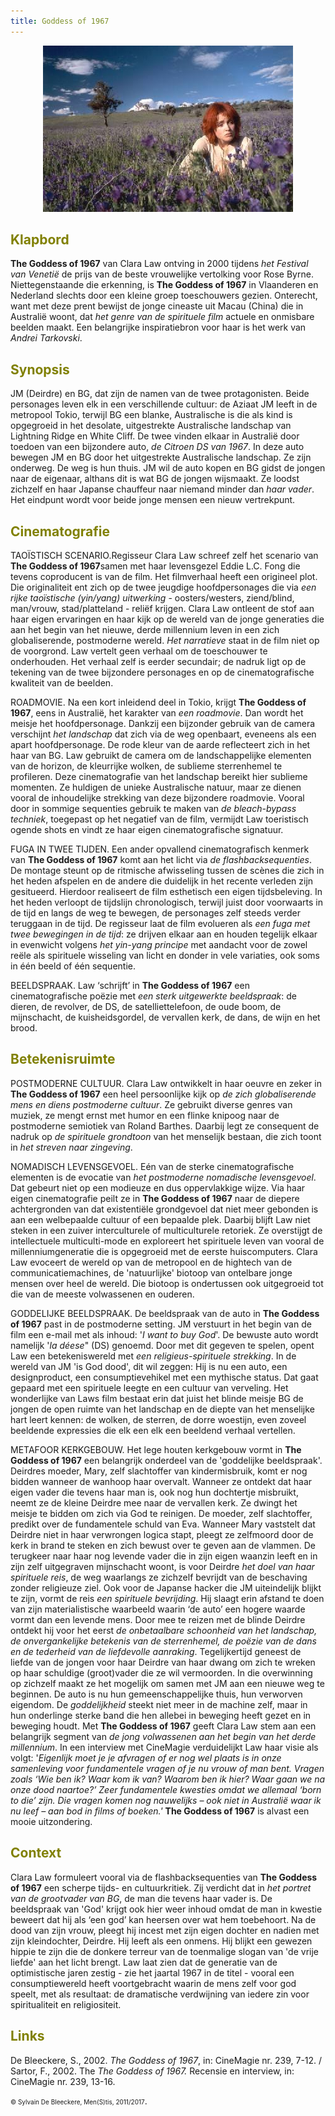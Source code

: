 ```yaml
---
title: Goddess of 1967
---
```


<center>
<img src="goddess67.jpg" >
</center>

<a name="KLA"></a>

## <font color="#808000">**Klapbord**</font>

**The Goddess of 1967** van Clara Law ontving in 2000 tijdens _het Festival van Venetië_ de prijs van de beste vrouwelijke vertolking voor Rose Byrne. Niettegenstaande die erkenning, is **The Goddess of 1967** in Vlaanderen en Nederland slechts door een kleine groep toeschouwers gezien. Onterecht, want met deze prent bewijst de jonge cineaste uit Macau (China) die in Australië woont, dat _het genre van de spirituele film_ actuele en onmisbare beelden maakt. Een belangrijke inspiratiebron voor haar is het werk van _Andrei Tarkovski_.

<a name="SYN"></a>

## <font color="#808000">**Synopsis**</font>

JM (Deirdre) en BG, dat zijn de namen van de twee protagonisten. Beide personages leven elk in een verschillende cultuur: de Aziaat JM leeft in de metropool Tokio, terwijl BG een blanke, Australische is die als kind is opgegroeid in het desolate, uitgestrekte Australische landschap van Lightning Ridge en White Cliff. De twee vinden elkaar in Australië door toedoen van een bijzondere auto, _de Citroen DS van 1967_. In deze auto bewegen JM en BG door het uitgestrekte Australische landschap. Ze zijn onderweg. De weg is hun thuis. JM wil de auto kopen en BG gidst de jongen naar de eigenaar, althans dit is wat BG de jongen wijsmaakt. Ze loodst zichzelf en haar Japanse chauffeur naar niemand minder dan _haar vader_. Het eindpunt wordt voor beide jonge mensen een nieuw vertrekpunt.

<a name="CIN"></a>

## <font color="#808000">**Cinematografie**</font>

<span class="menstis">TAOÏSTISCH SCENARIO</span>.Regisseur Clara Law schreef zelf het scenario van **The Goddess of 1967**samen met haar levensgezel Eddie L.C. Fong die tevens coproducent is van de film. Het filmverhaal heeft een origineel plot. Die originaliteit ent zich op de twee jeugdige hoofdpersonages die via _een rijke taoïstische (yin/yang) uitwerking_ - oosters/westers, ziend/blind, man/vrouw, stad/platteland - reliëf krijgen. Clara Law ontleent de stof aan haar eigen ervaringen en haar kijk op de wereld van de jonge generaties die aan het begin van het nieuwe, derde millennium leven in een zich globaliserende, postmoderne wereld. _Het narratieve_ staat in de film niet op de voorgrond. Law vertelt geen verhaal om de toeschouwer te onderhouden. Het verhaal zelf is eerder secundair; de nadruk ligt op de tekening van de twee bijzondere personages en op de cinematografische kwaliteit van de beelden.

<span class="menstis">ROADMOVIE</span>. Na een kort inleidend deel in Tokio, krijgt **The Goddess of 1967**, eens in Australië, het karakter van _een roadmovie_. Dan wordt het meisje het hoofdpersonage. Dankzij een bijzonder gebruik van de camera verschijnt _het landschap_ dat zich via de weg openbaart, eveneens als een apart hoofdpersonage. De rode kleur van de aarde reflecteert zich in het haar van BG. Law gebruikt de camera om de landschappelijke elementen van de horizon, de kleurrijke wolken, de sublieme sterrenhemel te profileren. Deze cinematografie van het landschap bereikt hier sublieme momenten. Ze huldigen de unieke Australische natuur, maar ze dienen vooral de inhoudelijke strekking van deze bijzondere roadmovie. Vooral door in sommige sequenties gebruik te maken van _de bleach-bypass techniek_, toegepast op het negatief van de film, vermijdt Law toeristisch ogende shots en vindt ze haar eigen cinematografische signatuur.

<span class="menstis">FUGA IN TWEE TIJDEN.</span> Een ander opvallend cinematografisch kenmerk van **The Goddess of 1967** komt aan het licht via _de flashbacksequenties_. De montage steunt op de ritmische afwisseling tussen de scènes die zich in het heden afspelen en de andere die duidelijk in het recente verleden zijn gesitueerd. Hierdoor realiseert de film esthetisch een eigen tijdsbeleving. In het heden verloopt de tijdslijn chronologisch, terwijl juist door voorwaarts in de tijd en langs de weg te bewegen, de personages zelf steeds verder teruggaan in de tijd. De regisseur laat de film evolueren als _een fuga met twee bewegingen in de tijd_: ze drijven elkaar aan en houden tegelijk elkaar in evenwicht volgens _het yin-yang principe_ met aandacht voor de zowel reële als spirituele wisseling van licht en donder in vele variaties, ook soms in één beeld of één sequentie.  

<span class="menstis">BEELDSPRAAK</span>. Law ‘schrijft’ in **The Goddess of 1967** een cinematografische poëzie met _een sterk uitgewerkte beeldspraak_: de dieren, de revolver, de DS, de satelliettelefoon, de oude boom, de mijnschacht, de kuisheidsgordel, de vervallen kerk, de dans, de wijn en het brood.

<a name="BET"></a>

## <font color="#808000">**Betekenisruimte**</font>

<span class="menstis">POSTMODERNE CULTUUR.</span> Clara Law ontwikkelt in haar oeuvre en zeker in **The Goddess of 1967** een heel persoonlijke kijk op _de zich globaliserende mens en diens postmoderne cultuur_. Ze gebruikt diverse genres van muziek, ze mengt ernst met humor en een flinke knipoog naar de postmoderne semiotiek van Roland Barthes. Daarbij legt ze consequent de nadruk op _de spirituele grondtoon_ van het menselijk bestaan, die zich toont in _het streven naar zingeving_.

<span class="menstis">NOMADISCH LEVENSGEVOEL</span>. Eén van de sterke cinematografische elementen is de evocatie van _het postmoderne nomadische levensgevoel_. Dat gebeurt niet op een modieuze en dus oppervlakkige wijze. Via haar eigen cinematografie peilt ze in **The Goddess of 1967** naar de diepere achtergronden van dat existentiële  grondgevoel dat niet meer gebonden is aan een welbepaalde cultuur of een bepaalde plek. Daarbij blijft Law niet steken in een zuiver interculturele of multiculturele retoriek. Ze overstijgt de intellectuele multiculti-mode en exploreert het spirituele leven van vooral de millenniumgeneratie die is opgegroeid met de eerste huiscomputers. Clara Law evoceert de wereld op van de metropool en de hightech van de communicatiemachines, de 'natuurlijke' biotoop van ontelbare jonge mensen over heel de wereld. Die biotoop is ondertussen ook uitgegroeid tot die van de meeste volwassenen en ouderen.

<span class="menstis">GODDELIJKE BEELDSPRAAK.</span> De beeldspraak van de auto in **The Goddess of 1967** past in de postmoderne setting. JM verstuurt in het begin van de film een e-mail met als inhoud: '_I want to buy God_'. De bewuste auto wordt namelijk '_la déese_" (DS) genoemd. Door met dit gegeven te spelen, opent Law een betekeniswereld met _een religieus-spirituele strekking_. In de wereld van JM 'is God dood', dit wil zeggen: Hij is nu een auto, een designproduct, een consumptievehikel met een mythische status. Dat gaat gepaard met een spirituele leegte en een cultuur van verveling. Het wonderlijke van Laws film bestaat erin dat juist het blinde meisje BG de jongen de open ruimte van het landschap en de diepte van het menselijke hart leert kennen: de wolken, de sterren, de dorre woestijn, even zoveel beeldende expressies die elk een elk een beeldend verhaal vertellen.

<span class="menstis">METAFOOR KERKGEBOUW.</span> Het lege houten kerkgebouw vormt in **The Goddess of 1967** een belangrijk onderdeel van de 'goddelijke beeldspraak'. Deirdres moeder, Mary, zelf slachtoffer van kindermisbruik, komt er nog bidden wanneer de wanhoop haar overvalt. Wanneer ze ontdekt dat haar eigen vader die tevens haar man is, ook nog hun dochtertje misbruikt, neemt ze de kleine Deirdre mee naar de vervallen kerk. Ze dwingt het meisje te bidden om zich via God te reinigen. De moeder, zelf slachtoffer, predikt over de fundamentele schuld van Eva. Wanneer Mary vaststelt dat Deirdre niet in haar verwrongen logica stapt, pleegt ze zelfmoord door de kerk in brand te steken en zich bewust over te geven aan de vlammen. De terugkeer naar haar nog levende vader die in zijn eigen waanzin leeft en in zijn zelf uitgegraven mijnschacht woont, is voor Deirdre _het doel van haar spirituele reis_, de weg waarlangs ze zichzelf bevrijdt van de beschaving zonder religieuze ziel. Ook voor de Japanse hacker die JM uiteindelijk blijkt te zijn, vormt de reis _een spirituele bevrijding_. Hij slaagt erin afstand te doen van zijn materialistische waarbeeld waarin ‘de auto’ een hogere waarde vormt dan een levende mens. Door mee te reizen met de blinde Deirdre ontdekt hij voor het eerst _de onbetaalbare schoonheid van het landschap, de onvergankelijke betekenis van de sterrenhemel, de poëzie van de dans en de tederheid van de liefdevolle aanraking_. Tegelijkertijd geneest de liefde van de jongen voor haar Deirdre van haar dwang om zich te wreken op haar schuldige (groot)vader die ze wil vermoorden. In die overwinning op zichzelf maakt ze het mogelijk om samen met JM aan een nieuwe weg te beginnen. De auto is nu hun gemeenschappelijke thuis, hun verworven eigendom. De _goddelijkheid_ steekt niet meer in de machine zelf, maar in hun onderlinge sterke band die hen allebei in beweging heeft gezet en in beweging houdt. Met **The Goddess of 1967** geeft Clara Law stem aan een belangrijk segment van _de jong volwassenen aan het begin van het derde millennium_. In een interview met CineMagie verduidelijkt Law haar visie als volgt: '_Eigenlijk moet je je afvragen of er nog wel plaats is in onze samenleving voor fundamentele vragen of je nu vrouw of man bent. Vragen zoals ‘Wie ben ik? Waar kom ik van? Waarom ben ik hier? Waar gaan we na onze dood naartoe?’ Zeer fundamentele kwesties omdat we allemaal ‘born to die’ zijn. Die vragen komen nog nauwelijks – ook niet in Australië waar ik nu leef – aan bod in films of boeken.'_ **The Goddess of 1967** is alvast een mooie uitzondering.

<a name="CON"></a>

## <font color="#808000">**Context**</font>

Clara Law formuleert vooral via de flashbacksequenties van **The Goddess of 1967** een scherpe tijds- en cultuurkritiek. Zij verdicht dat in _het portret van de grootvader van BG_, de man die tevens haar vader is. De beeldspraak van 'God' krijgt ook hier weer inhoud omdat de man in kwestie beweert dat hij als ‘een god’ kan heersen over wat hem toebehoort. Na de dood van zijn vrouw, pleegt hij incest met zijn eigen dochter en nadien met zijn kleindochter, Deirdre. Hij leeft als een onmens. Hij blijkt een gewezen hippie te zijn die de donkere terreur van de toenmalige slogan van 'de vrije liefde' aan het licht brengt. Law laat zien dat de generatie van de optimistische jaren zestig - zie het jaartal 1967 in de titel - vooral een consumptiewereld heeft voortgebracht waarin de mens zelf voor god speelt, met als resultaat: de dramatische verdwijning van iedere zin voor spiritualiteit en religiositeit.

<a name="LIN"></a>

## <font color="#808000">**Links**</font>

De Bleeckere, S., 2002. _The Goddess of 1967_, in: CineMagie nr. 239, 7-12. / Sartor, F., 2002\. The _The Goddess of 1967._ Recensie en interview, in: CineMagie nr. 239, 13-16.

<font size="-2">© Sylvain De Bleeckere, Men(S)tis, 2011/2017</font>.

